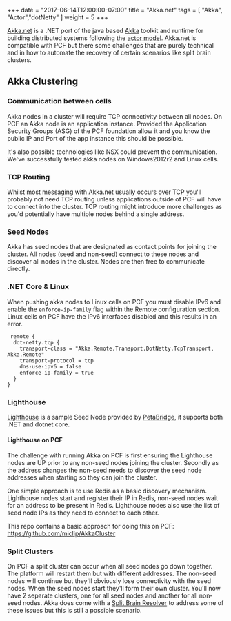 +++
date = "2017-06-14T12:00:00-07:00"
title = "Akka.net"
tags = [ "Akka", "Actor","dotNetty" ]
weight = 5
+++

[Akka.net](http://getakka.net) is a .NET port of the java based [Akka](https://akka.io/) toolkit and runtime for building distributed systems following the [actor model](https://en.wikipedia.org/wiki/Actor_model). Akka.net is compatible with PCF but there some challenges that are purely technical and in how to automate the recovery of certain scenarios like split brain clusters.

## Akka Clustering

### Communication between cells

Akka nodes in a cluster will require TCP connectivity between all nodes. On PCF an Akka node is an application instance. Provided the Application Security Groups (ASG) of the PCF foundation allow it and you know the public IP and Port of the app instance this should be possible. 

It's also possible technologies like NSX could prevent the communication. We've successfully tested akka nodes on Windows2012r2 and Linux cells.

### TCP Routing

Whilst most messaging with Akka.net usually occurs over TCP you'll probably not need TCP routing unless applications outside of PCF will have to connect into the cluster. TCP routing might introduce more challenges as you'd potentially have multiple nodes behind a single address.

### Seed Nodes

Akka has seed nodes that are designated as contact points for joining the cluster. All nodes (seed and non-seed) connect to these nodes and discover all nodes in the cluster. Nodes are then free to communicate directly.

### .NET Core & Linux

When pushing akka nodes to Linux cells on PCF you must disable IPv6 and enable the `enforce-ip-family` flag within the Remote configuration section. Linux cells on PCF have the IPv6 interfaces disabled and this results in an error.
 
```
 remote {
  dot-netty.tcp {
    transport-class = "Akka.Remote.Transport.DotNetty.TcpTransport, Akka.Remote"
    transport-protocol = tcp
    dns-use-ipv6 = false
    enforce-ip-family = true
  }
}
```

### Lighthouse

[Lighthouse](https://github.com/petabridge/lighthouse) is a sample Seed Node provided by [PetaBridge](https://petabridge.com/), it supports both .NET and dotnet core.

#### Lighthouse on PCF

The challenge with running Akka on PCF is first ensuring the Lighthouse nodes are UP prior to any non-seed nodes joining the cluster. Secondly as the address changes the non-seed needs to discover the seed node addresses when starting so they can join the cluster.

One simple approach is to use Redis as a basic discovery mechanism. Lighthouse nodes start and register their IP in Redis, non-seed nodes wait for an address to be present in Redis. Lighthouse nodes also use the list of seed node IPs as they need to connect to each other.

This repo contains a basic approach for doing this on PCF: https://github.com/miclip/AkkaCluster

### Split Clusters

On PCF a split cluster can occur when all seed nodes go down together. The platform will restart them but with different addresses. The non-seed nodes will continue but they'll obviously lose connectivity with the seed nodes. When the seed nodes start they'll form their own cluster. You'll now have 2 separate clusters, one for all seed nodes and another for all non-seed nodes. Akka does come with a [Split Brain Resolver](https://getakka.net/articles/clustering/split-brain-resolver.html) to address some of these issues but this is still a possible scenario.
